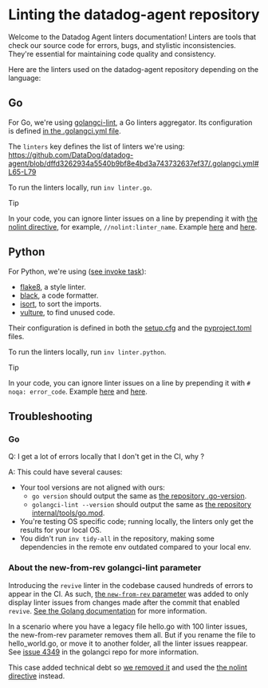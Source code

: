 # Linting the datadog-agent repository

Welcome to the Datadog Agent linters documentation! Linters are tools that check our source code for errors, bugs, and stylistic inconsistencies. They're essential for maintaining code quality and consistency.

<!-- Those linters are running in the CI as required checks. -->

Here are the linters used on the datadog-agent repository depending on the language:

## Go

For Go, we're using [golangci-lint](https://golangci-lint.run/), a Go linters aggregator. Its configuration is defined [in the .golangci.yml file](https://github.com/DataDog/datadog-agent/blob/main/.golangci.yml).

The `linters` key defines the list of linters we're using:
https://github.com/DataDog/datadog-agent/blob/dffd3262934a5540b9bf8e4bd3a743732637ef37/.golangci.yml#L65-L79

To run the linters locally, run `inv linter.go`.

> [!TIP]
> In your code, you can ignore linter issues on a line by prepending it with [the nolint directive](https://golangci-lint.run/usage/false-positives/#nolint-directive), for example,  `//nolint:linter_name`.
> Example [here](https://github.com/DataDog/datadog-agent/blob/dffd3262934a5540b9bf8e4bd3a743732637ef37/cmd/agent/common/import.go/#L252) and [here](https://github.com/DataDog/datadog-agent/blob/dffd3262934a5540b9bf8e4bd3a743732637ef37/cmd/agent/common/misconfig/global.go/#L27-L32).


## Python

For Python, we're using ([see invoke task](https://github.com/DataDog/datadog-agent/blob/dffd3262934a5540b9bf8e4bd3a743732637ef37/tasks/linter_tasks.py/#L17-L33)):
- [flake8](https://flake8.pycqa.org/en/latest), a style linter.
- [black](https://black.readthedocs.io/en/stable/), a code formatter.
- [isort](https://pycqa.github.io/isort/), to sort the imports.
- [vulture](https://github.com/jendrikseipp/vulture), to find unused code.

Their configuration is defined in both the [setup.cfg](https://github.com/DataDog/datadog-agent/blob/dffd3262934a5540b9bf8e4bd3a743732637ef37/setup.cfg) and the [pyproject.toml](https://github.com/DataDog/datadog-agent/blob/dffd3262934a5540b9bf8e4bd3a743732637ef37/pyproject.toml) files.

To run the linters locally, run `inv linter.python`.

> [!TIP]
> In your code, you can ignore linter issues on a line by prepending it with `# noqa: error_code`.
> Example [here](https://github.com/DataDog/datadog-agent/blob/dffd3262934a5540b9bf8e4bd3a743732637ef37/tasks/new_e2e_tests.py/#L40-L42) and [here](https://github.com/DataDog/datadog-agent/blob/dffd3262934a5540b9bf8e4bd3a743732637ef37/tasks/release.py/#L257).

## Troubleshooting

### Go

Q: I get a lot of errors locally that I don't get in the CI, why ?

A: This could have several causes:
- Your tool versions are not aligned with ours:
    - `go version` should output the same as [the repository .go-version](https://github.com/DataDog/datadog-agent/blob/dffd3262934a5540b9bf8e4bd3a743732637ef37/.go-version).
    - `golangci-lint --version` should output the same as [the repository internal/tools/go.mod](https://github.com/DataDog/datadog-agent/blob/dffd3262934a5540b9bf8e4bd3a743732637ef37/internal/tools/go.mod/#L8).
- You're testing OS specific code; running locally, the linters only get the results for your local OS.
- You didn't run `inv tidy-all` in the repository, making some dependencies in the remote env outdated compared to your local env.

### About the new-from-rev golangci-lint parameter

Introducing the `revive` linter in the codebase caused hundreds of errors to appear in the CI. As such, [the `new-from-rev` parameter](https://github.com/DataDog/datadog-agent/blob/fcb19ce078e7969d285565beec5d374c5fd623e1/.golangci.yml#L65-L68) was added to only display linter issues from changes made after the commit that enabled `revive`. [See the Golang documentation](https://golangci-lint.run/usage/faq/#how-to-integrate-golangci-lint-into-large-project-with-thousands-of-issues) for more information.

In a scenario where you have a legacy file hello.go with 100 linter issues, the new-from-rev parameter removes them all. But if you rename the file to hello_world.go, or move it to another folder, all the linter issues reappear. See [issue 4349](https://github.com/golangci/golangci-lint/issues/4349) in the golangci repo for more information.

This case added technical debt so [we removed it](https://github.com/DataDog/datadog-agent/pull/21266) and used the [the nolint directive](https://golangci-lint.run/usage/false-positives/#nolint-directive) instead.
